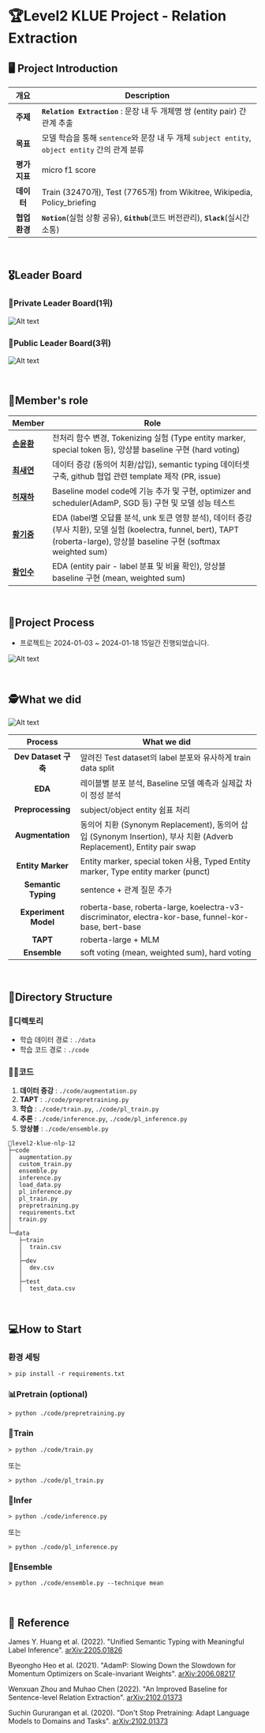# 🏆**Level2 KLUE Project - Relation Extraction**



## 🖥️ Project Introduction
|**개요**|**Description**|
|:--:|--|
|**주제** | **`Relation Extraction`** : 문장 내 두 개체명 쌍 (entity pair) 간 관계 추출 |
|**목표**| 모델 학습을 통해 `sentence`와 문장 내 두 개체 `subject entity`, `object entity` 간의 관계 분류 |
|**평가 지표**| micro f1 score |
|**데이터**|Train (32470개), Test (7765개) from Wikitree, Wikipedia, Policy_briefing |
|**협업 환경**|**`Notion`**(실험 상황 공유), **`Github`**(코드 버전관리), **`Slack`**(실시간 소통) |


<br>

## 🎖️**Leader Board**
### **🥈Private Leader Board(1위)**
![Alt text](./resource/1.png)

### **🥉Public Leader Board(3위)**
![Alt text](./resource/2.png)



<br>

## 👼**Member's role**
|**Member**|**Role**|
|--|--|
|[**손윤환**](https://github.com/Yunan31)| 전처리 함수 변경, Tokenizing 실험 (Type entity marker, special token 등), 앙상블 baseline 구현 (hard voting)|
|[**최새연**](https://github.com/new-open)|데이터 증강 (동의어 치환/삽입), semantic typing 데이터셋 구축, github 협업 관련 template 제작 (PR, issue)|
|[**허재하**](https://github.com/jaehahuh)|Baseline model code에 기능 추가 및 구현, optimizer and scheduler(AdamP, SGD 등) 구현 및 모델 성능 테스트|
|[**황기중**](https://github.com/merri4)|EDA (label별 오답률 분석, unk 토큰 영향 분석), 데이터 증강 (부사 치환), 모델 실험 (koelectra, funnel, bert), TAPT (roberta-large), 앙상블 baseline 구현 (softmax weighted sum)|
|[**황인수**](https://github.com/In-Soo-Hwang)|EDA (entity pair - label 분표 및 비율 확인), 앙상블 baseline 구현 (mean, weighted sum)|

<br>


## 📅**Project Process**

* 프로젝트는 2024-01-03 ~ 2024-01-18 15일간 진행되었습니다.

![Alt text](./resource/3.png)

<br>

## 🕵️**What we did**

![Alt text](./resource/4.png)

|**Process**|**What we did**|
|:--:|--|
|**Dev Dataset 구축**| 알려진 Test dataset의 label 분포와 유사하게 train data split |
|**EDA**| 레이블별 분포 분석, Baseline 모델 예측과 실제값 차이 정성 분석 |
|**Preprocessing**| subject/object entity 쉼표 처리 |
|**Augmentation**|동의어 치환 (Synonym Replacement), 동의어 삽입 (Synonym Insertion), 부사 치환 (Adverb Replacement), Entity pair swap |
|**Entity Marker**| Entity marker, special token 사용, Typed Entity marker, Type entity marker (punct) |
|**Semantic Typing**| sentence + 관계 질문 추가 |
|**Experiment Model**| roberta-base, roberta-large, koelectra-v3-discriminator, electra-kor-base, funnel-kor-base, bert-base |
|**TAPT**| roberta-large + MLM |
|**Ensemble**| soft voting (mean, weighted sum), hard voting |


<br>



## **📁Directory Structure**

### **📁디렉토리**
* 학습 데이터 경로 : `./data`
* 학습 코드 경로 : `./code`


### **📁📁코드**
1. **데이터 증강** : `./code/augmentation.py`
1. **TAPT** : `./code/prepretraining.py`
1. **학습** : `./code/train.py`, `./code/pl_train.py`
2. **추론** : `./code/inference.py`, `./code/pl_inference.py`
4. **앙상블** : `./code/ensemble.py`

```
📁level2-klue-nlp-12
├─code
│  augmentation.py
│  custom_train.py
│  ensemble.py
│  inference.py
│  load_data.py
│  pl_inference.py
│  pl_train.py
│  prepretraining.py
│  requirements.txt
│  train.py
│          
└─data
   ├─train
   │  train.csv
   │  
   ├─dev
   │  dev.csv
   │  
   ├─test
   │  test_data.csv

```
<br>

## **💻How to Start**

### **환경 세팅**
```
> pip install -r requirements.txt
```


### **📊Pretrain (optional)**
```
> python ./code/prepretraining.py
```

### **🤖Train**
```
> python ./code/train.py
```
또는 
```
> python ./code/pl_train.py
```

### **🤖Infer**

```
> python ./code/inference.py
```
또는 
```
> python ./code/pl_inference.py
```


### **🤖Ensemble**
```
> python ./code/ensemble.py --technique mean
```

<br>


## 📄 Reference

James Y. Huang et al. (2022). "Unified Semantic Typing with Meaningful Label Inference". [arXiv:2205.01826](https://arxiv.org/abs/2205.01826)


Byeongho Heo et al. (2021). "AdamP: Slowing Down the Slowdown for Momentum Optimizers on Scale-invariant Weights". [arXiv:2006.08217](https://arxiv.org/abs/2006.08217)


Wenxuan Zhou and Muhao Chen (2022). "An Improved Baseline for Sentence-level Relation Extraction". [arXiv:2102.01373](https://arxiv.org/abs/2102.01373)


Suchin Gururangan et al. (2020). "Don't Stop Pretraining: Adapt Language Models to Domains and Tasks". [arXiv:2102.01373](https://arxiv.org/abs/2102.01373)

